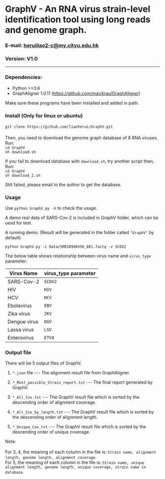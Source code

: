 # GraphV - An RNA virus strain-level identification tool using long reads and genome graph.

### E-mail: heruiliao2-c@my.cityu.edu.hk
### Version: V1.0
---------------------------------------------------------------------------
### Dependencies:
* Python >=3.6
* GraphAligner 1.0.11 (https://github.com/maickrau/GraphAligner)

Make sure these programs have been installed and added in path.

### Install (Only for linux or ubuntu)

####
`git clone https://github.com/liaoherui/GraphV.git`<BR/>
####
Then, you need to download the genome graph database of 8 RNA viruses. Run:<BR/>
`cd GraphV`<BR/>
`sh download.sh`<BR/>

If you fail to download database with `download.sh`, try another script then, Run:<BR/>
`cd GraphV`<BR/>
`sh download_2.sh`<BR/>

Still failed, please email to the author to get the database.
### Usage

Use `python GraphV.py -h` to check the usage.

A demo real data of SARS-Cov-2 is included in GraphV folder, which can be uesd for test.

A running demo: (Result will be generated in the folder called `"GraphV"` by default)

`python GraphV.py -i Data/SRR10948550_801.fastq -v SCOV2`

The below table shows relationship between virus name and `virus_type` parameter:

| Virus Name | virus_type parameter |
|------|-------------|
| SARS-Cov-2  | `SCOV2`     |
| HIV  | `HIV`      |
| HCV  | `HCV`     |
| Ebolavirus  | `EBV`        |
| Zika virus  | `ZKV` |
| Dengue virus  | `DGV`        |
| Lassa virus  | `LSV`        |
| Enterovirus  | `ETVA`        |

### Output file

There will be 5 output files of GraphV.

1. `*.json` file --- The alignment result file from GraphAligner.

2. `*_Most_possible_Strain_report.txt` --- The final report generated by GraphV.

3. `*_All_Cov.txt` --- The GraphV result file which is sorted by the descending order of alignment coverage.

4. `*_All_Cov_by_length.txt` --- The GraphV result file which is sorted by the descending order of alignment length.

5. `*_Unique_Cov.txt` --- The GraphV result file which is sorted by the descending order of unique coverage.

Note: <BR/><BR/>
For 3, 4, the meaning of each column in the file is: `Strain name, alignment length, genome length, alignment coverage`.<BR/>
For 5, the meaning of each column in the file is: `Strain name, unique alignment length, genome length, unique coverage, strain name in database`.


